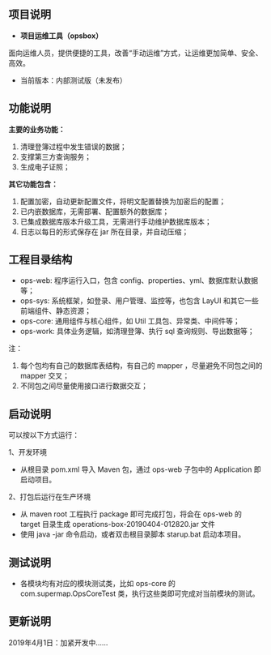

## 项目说明

- **项目运维工具（opsbox）**

面向运维人员，提供便捷的工具，改善“手动运维”方式，让运维更加简单、安全、高效。

- 当前版本：内部测试版（未发布）

## 功能说明

**主要的业务功能：**

1. 清理登簿过程中发生错误的数据；
2. 支撑第三方查询服务；
3. 生成电子证照；

**其它功能包含：**
1. 配置加密，自动更新配置文件，将明文配置替换为加密后的配置；
2. 已内嵌数据库，无需部署、配置额外的数据库；
3. 已集成数据库版本升级工具，无需进行手动维护数据库版本；
4. 日志以每日的形式保存在 jar 所在目录，并自动压缩；

## 工程目录结构

- ops-web: 程序运行入口，包含 config、properties、yml、数据库默认数据等；
- ops-sys: 系统框架，如登录、用户管理、监控等，也包含 LayUI 和其它一些前端组件、静态资源；
- ops-core: 通用组件与核心组件，如 Util 工具包、异常类、中间件等；
- ops-work: 具体业务逻辑，如清理登簿、执行 sql 查询规则、导出数据等； 

注：
1. 每个包均有自己的数据库表结构，有自己的 mapper ，尽量避免不同包之间的 mapper 交叉；
2. 不同包之间尽量使用接口进行数据交互；

## 启动说明

可以按以下方式运行：

1、开发环境

- 从根目录 pom.xml 导入 Maven 包，通过 ops-web 子包中的 Application 即启动项目。

2、打包后运行在生产环境

- 从 maven root 工程执行 package 即可完成打包，将会在 ops-web 的 target 目录生成 operations-box-20190404-012820.jar 文件
- 使用 java -jar 命令启动，或者双击根目录脚本 starup.bat 启动本项目。

## 测试说明

- 各模块均有对应的模块测试类，比如 ops-core 的 com.supermap.OpsCoreTest 类，执行这些类即可完成对当前模块的测试。

## 更新说明

2019年4月1日：加紧开发中……